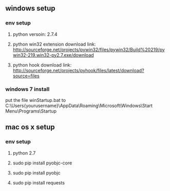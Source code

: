## windows setup

### env setup

1. python versoin: 2.7.4

1. python win32 extension download link: http://sourceforge.net/projects/pywin32/files/pywin32/Build%20219/pywin32-219.win32-py2.7.exe/download

1. python hook download link: http://sourceforge.net/projects/pyhook/files/latest/download?source=files


### windows 7 install
put the file winStartup.bat to C:\Users\{yourusername}\AppData\Roaming\Microsoft\Windows\Start Menu\Programs\Startup

## mac os x setup

### env setup

1. python 2.7

1. sudo pip install pyobjc-core

1. sudo pip install pyobjc

1. sudo pip install requests